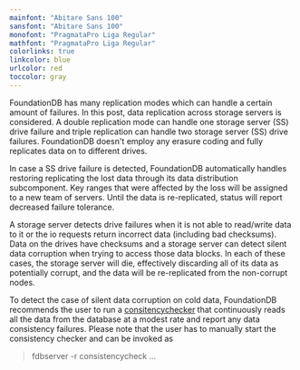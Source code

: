 ```yaml
---
mainfont: "Abitare Sans 100"
sansfont: "Abitare Sans 100"
monofont: "PragmataPro Liga Regular"
mathfont: "PragmataPro Liga Regular"
colorlinks: true
linkcolor: blue
urlcolor: red
toccolor: gray
---
```

FoundationDB has many replication modes which can handle a certain amount of failures. In this post, data replication across storage servers is considered. A double replication mode can handle one storage server (SS) drive failure and triple replication can handle two storage server (SS) drive failures. FoundationDB doesn't employ any erasure coding and fully replicates data on to different drives.

In case a SS drive failure is detected, FoundationDB automatically handles restoring replicating the lost data through its data distribution subcomponent. Key ranges that were affected by the loss will be assigned to a new team of servers. Until the data is re-replicated, status will report decreased failure tolerance.

A storage server detects drive failures when it is not able to read/write data to it or the io requests return incorrect data (including bad checksums). Data on the drives have checksums and a storage server can detect silent data corruption when trying to access those data blocks. In each of these cases, the storage server will die, effectively discarding all of its data as potentially corrupt, and the data will be re-replicated from the non-corrupt nodes.

To detect the case of silent data corruption on cold data, FoundationDB recommends the user to run a [consitencychecker](https://github.com/apple/foundationdb/blob/8bf67c7afc7082e131ea8a02ae22f5635c3f683a/fdbserver/workloads/ConsistencyCheck.actor.cpp) that continuously reads all the data from the database at a modest rate and report any data consistency failures. Please note that the user has to manually start the consistency checker and can be invoked as

> fdbserver -r consistencycheck ...